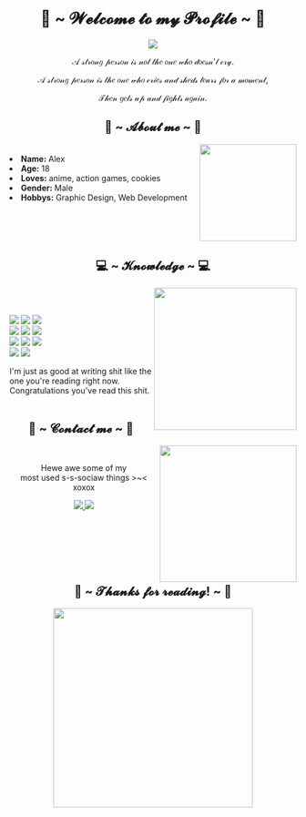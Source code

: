 <body>
<h1 align="center">👾 ~ 𝓦𝓮𝓵𝓬𝓸𝓶𝓮 𝓽𝓸 𝓶𝔂 𝓟𝓻𝓸𝓯𝓲𝓵𝓮 ~ 👾</h1>
<div align="center">
<a href="https://discord.com/users/1101222625956597871" target="_blank">
<img src="https://lanyard.cnrad.dev/api/1101222625956597871?hideDiscrim=true"/>
</a>
	<p>𝒜 𝓈𝓉𝓇𝑜𝓃𝑔 𝓅𝑒𝓇𝓈𝑜𝓃 𝒾𝓈 𝓃𝑜𝓉 𝓉𝒽𝑒 𝑜𝓃𝑒 𝓌𝒽𝑜 𝒹𝑜𝑒𝓈𝓃'𝓉 𝒸𝓇𝓎.</p>
	<p>𝒜 𝓈𝓉𝓇𝑜𝓃𝑔 𝓅𝑒𝓇𝓈𝑜𝓃 𝒾𝓈 𝓉𝒽𝑒 𝑜𝓃𝑒 𝓌𝒽𝑜 𝒸𝓇𝒾𝑒𝓈 𝒶𝓃𝒹 𝓈𝒽𝑒𝒹𝓈 𝓉𝑒𝒶𝓇𝓈 𝒻𝑜𝓇 𝒶 𝓂𝑜𝓂𝑒𝓃𝓉,</p>
	<p>𝒯𝒽𝑒𝓃 𝑔𝑒𝓉𝓈 𝓊𝓅 𝒶𝓃𝒹 𝒻𝒾𝑔𝒽𝓉𝓈 𝒶𝑔𝒶𝒾𝓃.</p>
</div>
<div align="left">
<h2 align="center">🍪 ~ 𝓐𝓫𝓸𝓾𝓽 𝓶𝓮 ~ 🍪</h2>
<img align="right" src="https://64.media.tumblr.com/95c76f60ed7ce1a89754034f95de8425/ade78aaf6a23f64b-45/s400x600/9695a1c10006c3ddd05740661933b25b59e3285b.gif" width="170">
	<br>
<li>
<b>Name:</b> Alex</li>
<li>
<b>Age:</b> 18</li>
<li>
<b>Loves:</b> anime, action games, cookies
</li>
<li>
<b>Gender:</b> Male
</li>
<li>
<b>Hobbys:</b> Graphic Design, Web Development
</li>
<br><br>
</div>
<div align="left">
<br><br>
<h2 align="center" >💻 ~ 𝓚𝓷𝓸𝔀𝓵𝓮𝓭𝓰𝓮 ~ 💻</h2>
<div align="center">
<img src="https://64.media.tumblr.com/c9c5dba6a3c1332f2406c1962f09e879/f19e3737e5adaecf-95/s540x810/0afd7fda85b8f4c0a8566f26f9af3eab9106a064.gif" align="right" height="250">
	<br><br>
</div>
</div>
<p align="left">
<img src="https://img.shields.io/badge/adobe%20photoshop%20-%2331A8FF.svg?&style=for-the-badge&logo=adobe%20photoshop&logoColor=white"/>
<img src="https://img.shields.io/badge/html5%20-%23E34F26.svg?&style=for-the-badge&logo=html5&logoColor=white"/>
<img src="https://img.shields.io/badge/css3%20-%231572B6.svg?&style=for-the-badge&logo=css3&logoColor=white"/>
<br>
<img src="https://img.shields.io/badge/node.js%20-%2343853D.svg?&style=for-the-badge&logo=node.js&logoColor=white"/>
<img src="https://img.shields.io/badge/javascript%20-%23323330.svg?&style=for-the-badge&logo=javascript&logoColor=%23F7DF1E"/>
<img src="https://img.shields.io/badge/git%20-%23F05033.svg?&style=for-the-badge&logo=git&logoColor=white"/>
<br>
<img src="https://img.shields.io/badge/Python-FFD43B?style=for-the-badge&logo=python&logoColor=blue"/>
<img src="https://img.shields.io/badge/Vue.js-35495E?style=for-the-badge&logo=vuedotjs&logoColor=4FC08D"/>
<img src="https://img.shields.io/badge/MongoDB-4EA94B?style=for-the-badge&logo=mongodb&logoColor=white"/>
<br>
<img src="https://img.shields.io/badge/TypeScript-007ACC?style=for-the-badge&logo=typescript&logoColor=white"/>
<img src="https://img.shields.io/badge/React-20232A?style=for-the-badge&logo=react&logoColor=61DAFB"/>
</p>
I'm just as good at writing shit like the one you're reading right now. Congratulations you've read this shit.
</div>
<br><br>
</div>
<div>
<h2 align="center">📝 ~ 𝓒𝓸𝓷𝓽𝓪𝓬𝓽 𝓶𝓮 ~ 📝</h2>
  <div align="center">
	<img src="https://media.tenor.com/sKxeRh-0k-QAAAAC/love-schoolgirl.gif" align="right" height="240">
  </div>
</div>
<br>
<div align="left">
<p align="center">Hewe awe some of my <br>
most used s-s-sociaw things >~< xoxox</p>
<p align="center">
<a href="https://discord.com/users/1101222625956597871" target="_blank">
	<img src="https://img.shields.io/badge/rasofex%20-%237289DA.svg?&style=for-the-badge&logo=discord&logoColor=white"/>
</a>
<a href="https://telegram.me/rasofex" target="_blank">
	<img src="https://img.shields.io/badge/rasofex-2CA5E0?style=for-the-badge&logo=telegram&logoColor=white"/>
</a>
</p>
</div><br>
<div>
<br><br><br><br>
<h2 align="center">💖 ~ 𝓣𝓱𝓪𝓷𝓴𝓼 𝓯𝓸𝓻 𝓻𝓮𝓪𝓭𝓲𝓷𝓰! ~ 💖</h2>
<div align="center">
	<img src="https://64.media.tumblr.com/45959a9e19ed931109f455b7932cf8fb/16c50aa060e4b375-17/s1280x1920/4a864438a8385a24b6bab3cb55bb082e10bb84aa.gif" height="350">
</div>
</div>
</body>
